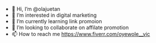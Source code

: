- 👋 Hi, I’m @olajuetan
- 👀 I’m interested in digital marketing
- 🌱 I’m currently learning link promoion
- 💞️ I’m looking to collaborate on affilate promotion
- 📫 How to reach me https://www.fiverr.com/oyewole__vic

